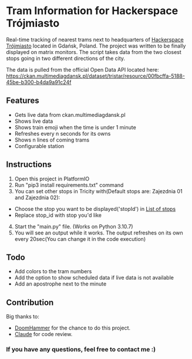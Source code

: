 # Tram Information for Hackerspace Trójmiasto
Real-time tracking of nearest trams next to headquarters of [Hackerspace Trójmiasto](https://github.com/hs3city) located in Gdańsk, Poland. 
The project was written to be finally displayed on matrix monitors. The script takes data from the two closest stops going in two different directions of the city.

The data is pulled from the official Open Data API located here:
https://ckan.multimediagdansk.pl/dataset/tristar/resource/00fbcffa-5188-45be-b300-b4da9a91c24f

## Features
- Gets live data from ckan.multimediagdansk.pl
- Shows live data 
- Shows train emoji when the time is under 1 minute
- Refreshes every n seconds for its owns 
- Shows n lines of coming trams
- Configurable station

## Instructions
1. Open this project in PlatformIO
2. Run "pip3 install requirements.txt" command
3. You can set other stops in Tricity with(Default stops are: Zajezdnia 01 and Zajezdnia 02):
- Choose the stop you want to be displayed('stopId') in [List of stops](https://ckan.multimediagdansk.pl/dataset/c24aa637-3619-4dc2-a171-a23eec8f2172/resource/4c4025f0-01bf-41f7-a39f-d156d201b82b/download/stops.json)
- Replace stop_id with stop you'd like
4. Start the "main.py" file. (Works on Python 3.10.7)
5. You will see an output while it works. The output refreshes on its own every 20sec(You can change it in the code execution)


## Todo
- Add colors to the tram numbers
- Add the option to show scheduled data if live data is not available
- Add an apostrophe next to the minute

## Contribution

Big thanks to:
- [DoomHammer](https://github.com/DoomHammer) for the chance to do this project.
- [Claude](https://github.com/reinhrst) for code review.




### If you have any questions, feel free to contact me :)
